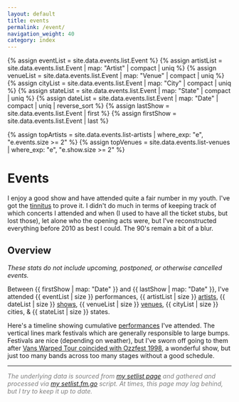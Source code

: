 ```yaml
---
layout: default
title: events
permalink: /event/
navigation_weight: 40
category: index
---
```


{% assign eventList  = site.data.events.list.Event %}
{% assign artistList = site.data.events.list.Event | map: "Artist" | compact | uniq %}
{% assign venueList  = site.data.events.list.Event | map: "Venue"  | compact | uniq %}
{% assign cityList   = site.data.events.list.Event | map: "City"   | compact | uniq %}
{% assign stateList  = site.data.events.list.Event | map: "State"  | compact | uniq %}
{% assign dateList   = site.data.events.list.Event | map: "Date"   | compact | uniq | reverse_sort %}
{% assign lastShow   = site.data.events.list.Event | first %}
{% assign firstShow  = site.data.events.list.Event | last %}

{% assign topArtists = site.data.events.list-artists | where_exp: "e", "e.events.size >= 2" %}
{% assign topVenues = site.data.events.list-venues | where_exp: "e", "e.show.size >= 2" %}

<style>
div.index-item {
  text-indent: -4.6em !important;
  padding-left: 4.6em !important;
}
</style>

# Events


I enjoy a good show and have attended quite a fair number in my youth.
I've got the [tinnitus](https://en.wikipedia.org/wiki/Tinnitus#Signs_and_symptoms) to prove it.
I didn't do much in terms of keeping track of which concerts I attended and when (I used to have all the ticket stubs, but lost those), let alone who the opening acts were, but I've reconstructed everything before 2010 as best I could.
The 90's remain a bit of a blur.

## Overview

_These stats do not include upcoming, postponed, or otherwise cancelled events._

Between {{ firstShow | map: "Date" }} and {{ lastShow | map: "Date" }}, I've attended {{ eventList | size }} performances, {{ artistList | size }} [artists](/event/artist/), {{ dateList | size }} [shows](/event/show/), {{ venueList | size }} [venues](/event/venue/), {{ cityList | size }} cities, & {{ stateList | size }} states.

Here's a timeline showing cumulative [performances](/event/show/) I've attended. The vertical lines mark festivals which are generally responsible to large bumps. Festivals are nice (depending on weather), but I've sworn off going to them after [Vans Warped Tour coincided with Ozzfest 1998](/event/1998-07-18), a wonderful show, but just too many bands across too many stages without a good schedule.

<script src="/assets/d3.v7.min.js"></script>
<div id="chart"></div>
<script src="/assets/cumulative-events.js"></script>

<footer>
	<hr class="slender">
	<p style="color:grey"><em>The underlying data is sourced from <a href="https://www.setlist.fm/concerts/rkoopmann">my setlist page</a> and gathered and processed via <a href="/post/2020-04-07/">my setlist.fm.go</a> script. At times, this page may lag behind, but I try to keep it up to date.</em></p>
</footer>

